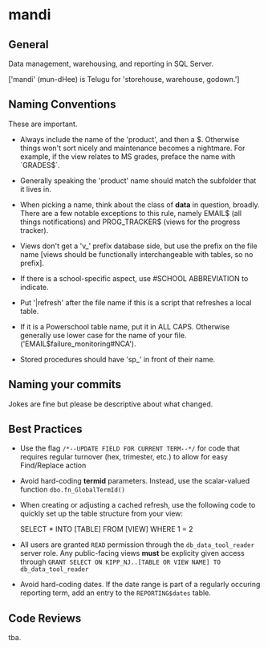 mandi
=====

## General
Data management, warehousing, and reporting in SQL Server.

['mandi' (mun-dHee) is Telugu for 'storehouse, warehouse, godown.']

## Naming Conventions
These are important.
+ Always include the name of the 'product', and then a $. Otherwise things won't sort nicely and maintenance becomes a nightmare.  For example, if the view relates to MS grades, preface the name with `GRADES$`.

+ Generally speaking the 'product' name should match the subfolder that it lives in.

+ When picking a name, think about the class of __data__ in question, broadly.  There are a few notable exceptions to this rule, namely EMAIL$ (all things notifications) and PROG_TRACKER$ (views for the progress tracker).

+ Views don't get a 'v_' prefix database side, but use the prefix on the file name [views should be functionally interchangeable with tables, so no prefix].

+ If there is a school-specific aspect, use #SCHOOL ABBREVIATION to indicate.

+ Put '|refresh' after the file name if this is a script that refreshes a local table.

+ If it is a Powerschool table name, put it in ALL CAPS.  Otherwise generally use lower case for the name of your file. ('EMAIL$failure_monitoring#NCA').

+ Stored procedures should have 'sp_' in front of their name.

## Naming your commits
Jokes are fine but please be descriptive about what changed.

## Best Practices

+ Use the flag `/*--UPDATE FIELD FOR CURRENT TERM--*/` for code that requires regular turnover (hex, trimester, etc.) to allow for easy Find/Replace action

+ Avoid hard-coding __termid__ parameters.  Instead, use the scalar-valued function `dbo.fn_GlobalTermId()`

+ When creating or adjusting a cached refresh, use the following code to quickly set up the table structure from your view:
 
	SELECT *
	INTO [TABLE]
	FROM [VIEW]
	WHERE 1 = 2

+ All users are granted `READ` permission through the `db_data_tool_reader` server role.  Any public-facing views __must__ be explicity given access through `GRANT SELECT ON KIPP_NJ..[TABLE OR VIEW NAME] TO db_data_tool_reader`

+ Avoid hard-coding dates.  If the date range is part of a regularly occuring reporting term, add an entry to the `REPORTING$dates` table.

## Code Reviews
tba.
